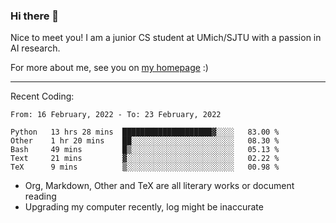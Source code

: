 ### Hi there 👋

Nice to meet you! I am a junior CS student at UMich/SJTU with a passion in AI research. 

For more about me, see you on [my homepage](https://jiayipan.me) :)

---

Recent Coding:
<!--START_SECTION:waka-->
```text
From: 16 February, 2022 - To: 23 February, 2022

Python   13 hrs 28 mins  ████████████████████▓░░░░   83.00 % 
Other    1 hr 20 mins    ██░░░░░░░░░░░░░░░░░░░░░░░   08.30 % 
Bash     49 mins         █▒░░░░░░░░░░░░░░░░░░░░░░░   05.13 % 
Text     21 mins         ▓░░░░░░░░░░░░░░░░░░░░░░░░   02.22 % 
TeX      9 mins          ▒░░░░░░░░░░░░░░░░░░░░░░░░   00.98 % 
```
<!--END_SECTION:waka-->
- Org, Markdown, Other and TeX are all literary works or document reading
- Upgrading my computer recently, log might be inaccurate
